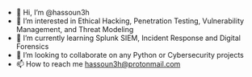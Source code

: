 - 👋 Hi, I’m @hassoun3h
- 👀 I’m interested in Ethical Hacking, Penetration Testing, Vulnerability Management, and Threat Modeling
- 🌱 I’m currently learning Splunk SIEM, Incident Response and Digital Forensics
- 💞️ I’m looking to collaborate on any Python or Cybersecurity projects
- 📫 How to reach me hassoun3h@protonmail.com

<!---
hassoun3h/hassoun3h is a ✨ special ✨ repository because its `README.md` (this file) appears on your GitHub profile.
You can click the Preview link to take a look at your changes.
--->
